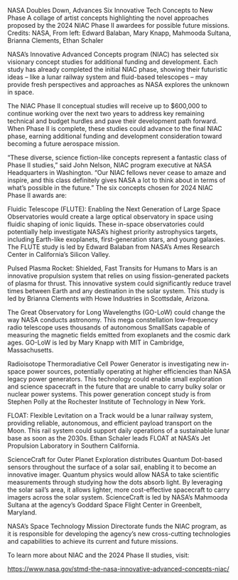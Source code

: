 NASA Doubles Down, Advances Six Innovative Tech Concepts to New Phase 
 A collage of artist concepts highlighting the novel approaches proposed by the 2024 NIAC Phase II awardees for possible future missions. Credits: NASA, From left: Edward Balaban, Mary Knapp, Mahmooda Sultana, Brianna Clements, Ethan Schaler

NASA’s Innovative Advanced Concepts program (NIAC) has selected six visionary concept studies for additional funding and development. Each study has already completed the initial NIAC phase, showing their futuristic ideas – like a lunar railway system and fluid-based telescopes – may provide fresh perspectives and approaches as NASA explores the unknown in space.

The NIAC Phase II conceptual studies will receive up to $600,000 to continue working over the next two years to address key remaining technical and budget hurdles and pave their development path forward. When Phase II is complete, these studies could advance to the final NIAC phase, earning additional funding and development consideration toward becoming a future aerospace mission.

“These diverse, science fiction-like concepts represent a fantastic class of Phase II studies,” said John Nelson, NIAC program executive at NASA Headquarters in Washington. “Our NIAC fellows never cease to amaze and inspire, and this class definitely gives NASA a lot to think about in terms of what’s possible in the future.” The six concepts chosen for 2024 NIAC Phase II awards are:

Fluidic Telescope (FLUTE): Enabling the Next Generation of Large Space Observatories would create a large optical observatory in space using fluidic shaping of ionic liquids. These in-space observatories could potentially help investigate NASA’s highest priority astrophysics targets, including Earth-like exoplanets, first-generation stars, and young galaxies. The FLUTE study is led by Edward Balaban from NASA’s Ames Research Center in California’s Silicon Valley.

Pulsed Plasma Rocket: Shielded, Fast Transits for Humans to Mars is an innovative propulsion system that relies on using fission-generated packets of plasma for thrust. This innovative system could significantly reduce travel times between Earth and any destination in the solar system. This study is led by Brianna Clements with Howe Industries in Scottsdale, Arizona.

The Great Observatory for Long Wavelengths (GO-LoW) could change the way NASA conducts astronomy. This mega constellation low-frequency radio telescope uses thousands of autonomous SmallSats capable of measuring the magnetic fields emitted from exoplanets and the cosmic dark ages. GO-LoW is led by Mary Knapp with MIT in Cambridge, Massachusetts.

Radioisotope Thermoradiative Cell Power Generator is investigating new in-space power sources, potentially operating at higher efficiencies than NASA legacy power generators. This technology could enable small exploration and science spacecraft in the future that are unable to carry bulky solar or nuclear power systems. This power generation concept study is from Stephen Polly at the Rochester Institute of Technology in New York.

FLOAT: Flexible Levitation on a Track would be a lunar railway system, providing reliable, autonomous, and efficient payload transport on the Moon. This rail system could support daily operations of a sustainable lunar base as soon as the 2030s. Ethan Schaler leads FLOAT at NASA’s Jet Propulsion Laboratory in Southern California.

ScienceCraft for Outer Planet Exploration distributes Quantum Dot-based sensors throughout the surface of a solar sail, enabling it to become an innovative imager. Quantum physics would allow NASA to take scientific measurements through studying how the dots absorb light. By leveraging the solar sail’s area, it allows lighter, more cost-effective spacecraft to carry imagers across the solar system. ScienceCraft is led by NASA’s Mahmooda Sultana at the agency’s Goddard Space Flight Center in Greenbelt, Maryland.

NASA’s Space Technology Mission Directorate funds the NIAC program, as it is responsible for developing the agency’s new cross-cutting technologies and capabilities to achieve its current and future missions.

To learn more about NIAC and the 2024 Phase II studies, visit:

https://www.nasa.gov/stmd-the-nasa-innovative-advanced-concepts-niac/